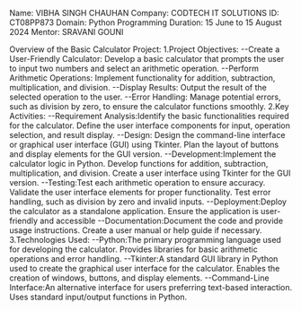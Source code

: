 Name: VIBHA SINGH CHAUHAN
Company: CODTECH IT SOLUTIONS
ID: CT08PP873
Domain: Python Programming
Duration: 15 June to 15 August 2024
Mentor: SRAVANI GOUNI

Overview of the Basic Calculator Project:
1.Project Objectives:
--Create a User-Friendly Calculator: Develop a basic calculator that prompts the user to input two numbers and select an arithmetic operation.
--Perform Arithmetic Operations: Implement functionality for addition, subtraction, multiplication, and division.
--Display Results: Output the result of the selected operation to the user.
--Error Handling: Manage potential errors, such as division by zero, to ensure the calculator functions smoothly.
2.Key Activities:
--Requirement Analysis:Identify the basic functionalities required for the calculator.
Define the user interface components for input, operation selection, and result display.
--Design: Design the command-line interface or graphical user interface (GUI) using Tkinter.
Plan the layout of buttons and display elements for the GUI version.
--Development:Implement the calculator logic in Python.
Develop functions for addition, subtraction, multiplication, and division.
Create a user interface using Tkinter for the GUI version.
--Testing:Test each arithmetic operation to ensure accuracy.
Validate the user interface elements for proper functionality.
Test error handling, such as division by zero and invalid inputs.
--Deployment:Deploy the calculator as a standalone application.
Ensure the application is user-friendly and accessible
--Documentation:Document the code and provide usage instructions.
Create a user manual or help guide if necessary.
3.Technologies Used:
--Python:The primary programming language used for developing the calculator.
Provides libraries for basic arithmetic operations and error handling.
--Tkinter:A standard GUI library in Python used to create the graphical user interface for the calculator.
Enables the creation of windows, buttons, and display elements.
--Command-Line Interface:An alternative interface for users preferring text-based interaction.
Uses standard input/output functions in Python.
